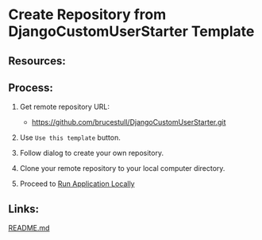 # Create Repository from DjangoCustomUserStarter Template

## Resources:

## Process:

1. Get remote repository URL:
    * https://github.com/brucestull/DjangoCustomUserStarter.git

1. Use `Use this template` button.

1. Follow dialog to create your own repository.

1. Clone your remote repository to your local computer directory.

1. Proceed to [Run Application Locally](02_run_application_locally.md)


## Links:
[README.md](../README.md)